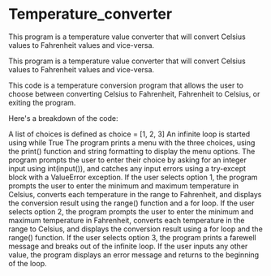# Temperature_converter
This program is a temperature value converter that will convert Celsius values to Fahrenheit values and vice-versa.

This program is a temperature value converter that will convert Celsius values to Fahrenheit values and vice-versa.

This code is a temperature conversion program that allows the user to choose between converting Celsius to Fahrenheit, Fahrenheit to Celsius, or exiting the program.

Here's a breakdown of the code:

A list of choices is defined as choice = [1, 2, 3] 
An infinite loop is started using while True
The program prints a menu with the three choices, using the print() function and string formatting to display the menu options. 
The program prompts the user to enter their choice by asking for an integer input using int(input()), and catches any input errors using a try-except block with a ValueError exception. 
If the user selects option 1, the program prompts the user to enter the minimum and maximum temperature in Celsius, converts each temperature in the range to Fahrenheit, and displays the conversion result using the range() function and a for loop.
If the user selects option 2, the program prompts the user to enter the minimum and maximum temperature in Fahrenheit, converts each temperature in the range to Celsius, and displays the conversion result using a for loop and the range() function. 
If the user selects option 3, the program prints a farewell message and breaks out of the infinite loop. 
If the user inputs any other value, the program displays an error message and returns to the beginning of the loop.
